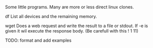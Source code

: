 Some little programs. Many are more or less direct linux clones.

df
List all devices and the remaining memory.

wget
Does a web request and write the result to a file or stdout.
If -e is given it wil execute the response body. (Be carefull with this ! 1 11)





TODO: format and add examples
